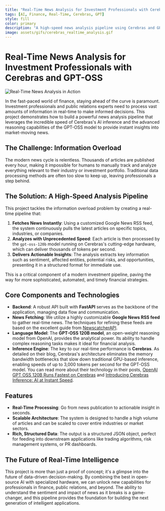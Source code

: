 ```yaml
---
title: "Real-Time News Analysis for Investment Professionals with Cerebras and GPT-OSS"
tags: [AI, Finance, Real-Time, Cerebras, GPT]
style: fill
color: primary
description: "A high-speed news analysis pipeline using Cerebras and GPT-OSS for real-time investment insights."
image: assets/gifs/cerebras_realtime_analysis.gif
---
```


# Real-Time News Analysis for Investment Professionals with Cerebras and GPT-OSS

![Real-Time News Analysis in Action](assets/gifs/cerebras_realtime_analysis.gif)

In the fast-paced world of finance, staying ahead of the curve is paramount. Investment professionals and public relations experts need to process vast amounts of information in real-time to make informed decisions. This project demonstrates how to build a powerful news analysis pipeline that leverages the incredible speed of Cerebras's AI inference and the advanced reasoning capabilities of the GPT-OSS model to provide instant insights into market-moving news.

## The Challenge: Information Overload

The modern news cycle is relentless. Thousands of articles are published every hour, making it impossible for humans to manually track and analyze everything relevant to their industry or investment portfolio. Traditional data processing methods are often too slow to keep up, leaving professionals a step behind.

## The Solution: A High-Speed Analysis Pipeline

This project tackles the information overload problem by creating a real-time pipeline that:

1.  **Fetches News Instantly**: Using a customized Google News RSS feed, the system continuously pulls the latest articles on specific topics, industries, or companies.
2.  **Analyzes with Unprecedented Speed**: Each article is then processed by the `gpt-oss-120b` model running on Cerebras's cutting-edge hardware, which can deliver thousands of tokens per second.
3.  **Delivers Actionable Insights**: The analysis extracts key information such as sentiment, affected entities, potential risks, and opportunities, presenting it in a structured format for immediate use.

This is a critical component of a modern investment pipeline, paving the way for more sophisticated, automated, and timely financial strategies.

## Core Components and Technologies

-   **Backend**: A robust API built with **FastAPI** serves as the backbone of the application, managing data flow and communication.
-   **News Fetching**: We utilize a highly customizable **Google News RSS feed** to gather real-time news. The techniques for refining these feeds are based on the excellent guide from [NewscatcherAPI](https://www.newscatcherapi.com/blog/google-news-rss-search-parameters-the-missing-documentaiton).
-   **Language Model**: The **GPT-OSS 120B model**, an open-weight reasoning model from OpenAI, provides the analytical power. Its ability to handle complex reasoning tasks makes it ideal for financial analysis.
-   **Inference Engine**: The key to our real-time performance is **Cerebras**. As detailed on their blog, Cerebras's architecture eliminates the memory bandwidth bottlenecks that slow down traditional GPU-based inference, enabling speeds of up to 3,000 tokens per second for the GPT-OSS model. You can read more about their technology in their posts, [OpenAI GPT OSS 120B Runs Fastest on Cerebras](https://www.cerebras.ai/blog/openai-gpt-oss-120b-runs-fastest-on-cerebras) and [Introducing Cerebras Inference: AI at Instant Speed](https://www.cerebras.ai/blog/introducing-cerebras-inference-ai-at-instant-speed).

## Features

-   **Real-Time Processing**: Go from news publication to actionable insight in seconds.
-   **Scalable Architecture**: The system is designed to handle a high volume of articles and can be scaled to cover entire industries or market sectors.
-   **Rich, Structured Data**: The output is a structured JSON object, perfect for feeding into downstream applications like trading algorithms, risk management systems, or PR dashboards.

## The Future of Real-Time Intelligence

This project is more than just a proof of concept; it's a glimpse into the future of data-driven decision-making. By combining the best in open-source AI with specialized hardware, we can unlock new capabilities for professionals in finance, public relations, and beyond. The ability to understand the sentiment and impact of news as it breaks is a game-changer, and this pipeline provides the foundation for building the next generation of intelligent applications.
